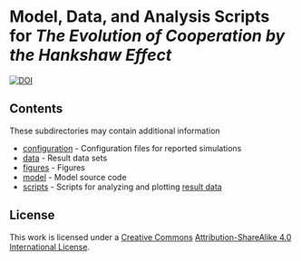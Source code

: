 # Model, Data, and Analysis Scripts for *The Evolution of Cooperation by the Hankshaw Effect*

[![DOI](https://zenodo.org/badge/8494/briandconnelly/hankshaweffect.svg)](http://dx.doi.org/10.5281/zenodo.16490)


## Contents

These subdirectories may contain additional information

* [configuration](configuration) - Configuration files for reported simulations
* [data](data) - Result data sets
* [figures](figures) - Figures
* [model](model) - Model source code
* [scripts](scripts) - Scripts for analyzing and plotting [result data](data)


## License

This work is licensed under a [Creative Commons](http://creativecommons.org) [Attribution-ShareAlike 4.0 International License](http://creativecommons.org/licenses/by-sa/4.0/).

